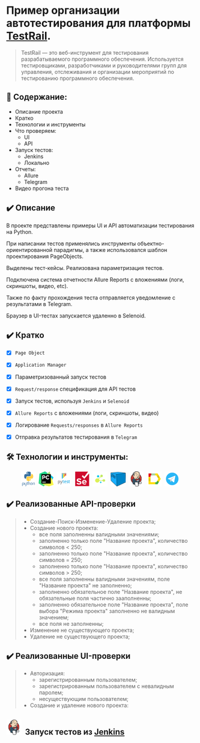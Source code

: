 
# Пример организации автотестирования для платформы <a href="https://www.gurock.com/" target="_blank">TestRail</a>.
> TestRail — это веб-инструмент для тестирования разрабатываемого программного обеспечения. Используется тестировщиками, разработчиками и руководителями групп для управления, отслеживания и организации мероприятий по тестированию программного обеспечения.
<div>


## :open_book: Содержание:

- Описание проекта
- Кратко
- Технологии и инструменты
- Что проверяем:
    - UI
    - API
- Запуск тестов:
    - Jenkins
    - Локально
- Отчеты:
    - Allure
    - Telegram       
- Видео прогона теста

## :heavy_check_mark: Описание

В проекте представлены примеры UI и API автоматизации тестирования на Python.

При написании тестов применялись инструменты объектно-ориентированной парадигмы, а также использовался шаблон проектирования PageObjects.

Выделены тест-кейсы. Реализована параметризация тестов.

Подключена система отчетности Allure Reports с вложениями (логи, скриншоты, видео, etc). 

Также по факту прохождения теста отправляется уведомление с результатами в Telegram.

Браузер в UI-тестах запускается удаленно в Selenoid.
    
## :heavy_check_mark: Кратко

- [x] ```Page Object```
- [x] ```Application Manager```
- [x] Параметризованный запуск тестов
- [x] ```Request/response``` спецификация для API тестов
- [x] Запуск тестов, используя ```Jenkins``` и ```Selenoid```
- [x] ```Allure Reports``` с вложениями (логи, скриншоты, видео)
- [x] Логирование ```Requests/responses``` в ```Allure Reports```
- [x] Отправка результатов тестирования в ```Telegram```

    
 ## :hammer_and_wrench: Технологии и инструменты:

  <div align="center">
  <img src="https://github.com/ElenaAngelcheva/ElenaAngelcheva/blob/main/img/logos/python.svg" title="Python" alt="Python" width="40" height="40"/>&nbsp;   
  <img src="https://github.com/ElenaAngelcheva/ElenaAngelcheva/blob/main/img/logos/pycharm.png" title="Pycharm" alt="Pycharm" width="40" height="40"/>&nbsp; 
  <img src="https://github.com/ElenaAngelcheva/ElenaAngelcheva/blob/main/img/logos/pytest.svg" title="Pytest" alt="Pytest" width="40" height="40"/>&nbsp;   
  <img src="https://github.com/ElenaAngelcheva/ElenaAngelcheva/blob/main/img/logos/selenium.svg" title="Selenium" alt="Selenium" width="40" height="40"/>&nbsp;
  <img src="https://github.com/ElenaAngelcheva/ElenaAngelcheva/blob/main/img/logos/selene.png" title="Selene" alt="Selene" width="40" height="40"/>&nbsp;
  <img src="https://github.com/ElenaAngelcheva/ElenaAngelcheva/blob/main/img/logos/selenoid.png" title="Selenoid" alt="Selenoid" width="40" height="40"/>&nbsp;
  <img src="https://github.com/ElenaAngelcheva/ElenaAngelcheva/blob/main/img/logos/jenkins.svg" title="Jenkins" alt="Jenkins" width="40" height="40"/>&nbsp;
  <img src="https://github.com/ElenaAngelcheva/ElenaAngelcheva/blob/main/img/logos/Allure.svg" title="Allure" alt="Allure" width="40" height="40"/>&nbsp; 
  <img src="https://github.com/ElenaAngelcheva/ElenaAngelcheva/blob/main/img/logos/telegram.png" title="Telegram" alt="Telegram" width="40" height="40"/>&nbsp;
 </div>
    
## :heavy_check_mark: Реализованные API-проверки

> - Создание-Поиск-Изменение-Удаление проекта;
> - Создание нового проекта:
>     - все поля заполненны валидными значениями;
>     - заполненно только поле "Название проекта", количество символов < 250;
>     - заполненно только поле "Название проекта", количество символов = 250;
>     - заполненно только поле "Название проекта", количество символов > 250;
>     - все поля заполненны валидными значениям, поле "Название проекта" не заполненно; 
>     - заполненно обязательное поле "Название проекта", не обязательные поля частично зааполненны;
>     - заполненно обязательное поле "Название проекта", поле выбора "Режима проекта" заполненно не валидным значением; 
>     - все поля не заполненны;
> - Изменение не существующего проекта;
> - Удаление не существующего проекта;
    
    
## :heavy_check_mark: Реализованные UI-проверки

> - Aвторизация:
>     - зарегистрированным пользователем;
>     - зарегистрированным пользователем с невалидным паролем;
>     - несуществующим пользователем;
> - Создание и удаление нового проекта:
    
 ## <img src="https://github.com/ElenaAngelcheva/ElenaAngelcheva/blob/main/img/logos/jenkins.svg" title="Jenkins" alt="Jenkins" width="40" height="40"/>&nbsp; Запуск тестов из <a href="https://jenkins.autotests.cloud/job/001-Ang_ev-python_testrail/" target="_blank">Jenkins</a>

    
    
    
  










